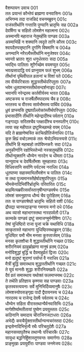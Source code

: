 वैशम्पायन उवाच	001  
ततः प्रयान्तं कौन्तेयं ब्राह्मणा वनवासिनः	001a  
अभिगम्य तदा राजन्निदं वचनमब्रुवन्	001c  
राजंस्तीर्थानि गन्तासि पुण्यानि भ्रातृभिः सह	002a  
देवर्षिणा च सहितो लोमशेन महात्मना	002c  
अस्मानपि महाराज नेतुमर्हसि पाण्डव	003a  
अस्माभिर्हि न शक्यानि त्वदृते तानि कौरव	003c  
श्वापदैरुपसृष्टानि दुर्गाणि विषमाणि च	004a  
अगम्यानि नरैरल्पैस्तीर्थानि मनुजेश्वर	004c  
भवन्तो भ्रातरः शूरा धनुर्धरवराः सदा	005a  
भवद्भिः पालिताः शूरैर्गच्छेम वयमप्युत	005c  
भवत्प्रसादाद्धि वयं प्राप्नुयाम फलं शुभम्	006a  
तीर्थानां पृथिवीपाल व्रतानां च विशां पते	006c  
तव वीर्यपरित्राताः शुद्धास्तीर्थपरिप्लुताः	007a  
भवेम धूतपाप्मानस्तीर्थसन्दर्शनान्नृप	007c  
भवानपि नरेन्द्रस्य कार्तवीर्यस्य भारत	008a  
अष्टकस्य च राजर्षेर्लोमपादस्य चैव ह	008c  
भरतस्य च वीरस्य सार्वभौमस्य पार्थिव	009a  
ध्रुवं प्राप्स्यसि दुष्प्रापाँल्लोकांस्तीर्थपरिप्लुतः	009c  
प्रभासादीनि तीर्थानि महेन्द्रादींश्च पर्वतान्	010a  
गङ्गाद्याः सरितश्चैव प्लक्षादींश्च वनस्पतीन्	010c  
त्वया सह महीपाल द्रष्टुमिच्छामहे वयम्	010e  
यदि ते ब्राह्मणेष्वस्ति काचित्प्रीतिर्जनाधिप	011a  
कुरु क्षिप्रं वचोऽस्माकं ततः श्रेयोऽभिपत्स्यसे	011c  
तीर्थानि हि महाबाहो तपोविघ्नकरैः सदा	012a  
अनुकीर्णानि रक्षोभिस्तेभ्यो नस्त्रातुमर्हसि	012c  
तीर्थान्युक्तानि धौम्येन नारदेन च धीमता	013a  
यान्युवाच च देवर्षिर्लोमशः सुमहातपाः	013c  
विधिवत्तानि सर्वाणि पर्यटस्व नराधिप	014a  
धूतपाप्मा सहास्माभिर्लोमशेन च पालितः	014c  
स तथा पूज्यमानस्तैर्हर्षादश्रुपरिप्लुतः	015a  
भीमसेनादिभिर्वीरैर्भ्रातृभिः परिवारितः	015c  
बाढमित्यब्रवीत्सर्वांस्तानृषीन्पाण्डवर्षभः	015e  
लोमशं समनुज्ञाप्य धौम्यं चैव पुरोहितम्	016a  
ततः स पाण्डवश्रेष्ठो भ्रातृभिः सहितो वशी	016c  
द्रौपद्या चानवद्याङ्ग्या गमनाय मनो दधे	016e  
अथ व्यासो महाभागस्तथा नारदपर्वतौ	017a  
काम्यके पाण्डवं द्रष्टुं समाजग्मुर्मनीषिणः	017c  
तेषां युधिष्ठिरो राजा पूजां चक्रे यथाविधि	018a  
सत्कृतास्ते महाभागा युधिष्ठिरमथाब्रुवन्	018c  
युधिष्ठिर यमौ भीम मनसा कुरुतार्जवम्	019a  
मनसा कृतशौचा वै शुद्धास्तीर्थानि गच्छत	019c  
शरीरनियमं ह्याहुर्ब्राह्मणा मानुषं व्रतम्	020a  
मनोविशुद्धां बुद्धिं च दैवमाहुर्व्रतं द्विजाः	020c  
मनो ह्यदुष्टं शूराणां पर्याप्तं वै नराधिप	021a  
मैत्रीं बुद्धिं समास्थाय शुद्धास्तीर्थानि गच्छत	021c  
ते यूयं मानसैः शुद्धाः शरीरनियमव्रतैः	022a  
दैवं व्रतं समास्थाय यथोक्तं फलमाप्स्यथ	022c  
ते तथेति प्रतिज्ञाय कृष्णया सह पाण्डवाः	023a  
कृतस्वस्त्ययनाः सर्वे मुनिभिर्दिव्यमानुषैः	023c  
लोमशस्योपसङ्गृह्य पादौ द्वैपायनस्य च	024a  
नारदस्य च राजेन्द्र देवर्षेः पर्वतस्य च	024c  
धौम्येन सहिता वीरास्तथान्यैर्वनवासिभिः	025a  
मार्गशीर्ष्यामतीतायां पुष्येण प्रययुस्ततः	025c  
कठिनानि समादाय चीराजिनजटाधराः	026a  
अभेद्यैः कवचैर्युक्तास्तीर्थान्यन्वचरंस्तदा	026c  
इन्द्रसेनादिभिर्भृत्यै रथैः परिचतुर्दशैः	027a  
महानसव्यापृतैश्च तथान्यैः परिचारकैः	027c  
सायुधा बद्धनिष्ट्रिंशास्तूणवन्तः समार्गणाः	028a  
प्राङ्मुखाः प्रययुर्वीराः पाण्डवा जनमेजय	028c  
